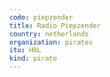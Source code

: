```yaml
---
code: piepzender
title: Radio Piepzender
country: netherlands
organization: pirates
itu: HOL
kind: pirate
---
```

